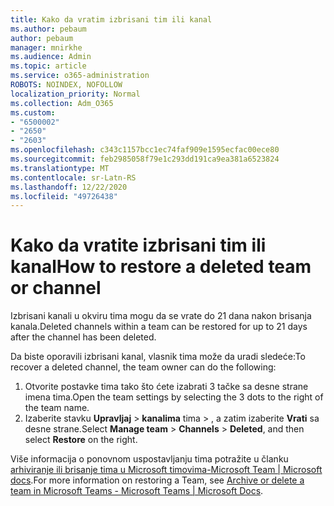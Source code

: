 ```yaml
---
title: Kako da vratim izbrisani tim ili kanal
ms.author: pebaum
author: pebaum
manager: mnirkhe
ms.audience: Admin
ms.topic: article
ms.service: o365-administration
ROBOTS: NOINDEX, NOFOLLOW
localization_priority: Normal
ms.collection: Adm_O365
ms.custom:
- "6500002"
- "2650"
- "2603"
ms.openlocfilehash: c343c1157bcc1ec74faf909e1595ecfac00ece80
ms.sourcegitcommit: feb2985058f79e1c293dd191ca9ea381a6523824
ms.translationtype: MT
ms.contentlocale: sr-Latn-RS
ms.lasthandoff: 12/22/2020
ms.locfileid: "49726438"
---
```

# <a name="how-to-restore-a-deleted-team-or-channel"></a><span data-ttu-id="f6353-102">Kako da vratite izbrisani tim ili kanal</span><span class="sxs-lookup"><span data-stu-id="f6353-102">How to restore a deleted team or channel</span></span>

<span data-ttu-id="f6353-103">Izbrisani kanali u okviru tima mogu da se vrate do 21 dana nakon brisanja kanala.</span><span class="sxs-lookup"><span data-stu-id="f6353-103">Deleted channels within a team can be restored for up to 21 days after the channel has been deleted.</span></span>

<span data-ttu-id="f6353-104">Da biste oporavili izbrisani kanal, vlasnik tima može da uradi sledeće:</span><span class="sxs-lookup"><span data-stu-id="f6353-104">To recover a deleted channel, the team owner can do the following:</span></span>

1. <span data-ttu-id="f6353-105">Otvorite postavke tima tako što ćete izabrati 3 tačke sa desne strane imena tima.</span><span class="sxs-lookup"><span data-stu-id="f6353-105">Open the team settings by selecting the 3 dots to the right of the team name.</span></span>
2. <span data-ttu-id="f6353-106">Izaberite stavku **Upravljaj**  >  **kanalima** tima  >  , a zatim izaberite **Vrati** sa desne strane.</span><span class="sxs-lookup"><span data-stu-id="f6353-106">Select **Manage team** > **Channels** > **Deleted**, and then select **Restore** on the right.</span></span>

<span data-ttu-id="f6353-107">Više informacija o ponovnom uspostavljanju tima potražite u članku [arhiviranje ili brisanje tima u Microsoft timovima-Microsoft Team | Microsoft docs](https://docs.microsoft.com/microsoftteams/archive-or-delete-a-team#restore-a-deleted-team).</span><span class="sxs-lookup"><span data-stu-id="f6353-107">For more information on restoring a Team, see [Archive or delete a team in Microsoft Teams - Microsoft Teams | Microsoft Docs](https://docs.microsoft.com/microsoftteams/archive-or-delete-a-team#restore-a-deleted-team).</span></span>
